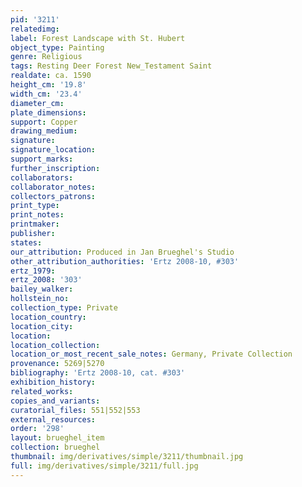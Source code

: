 ```yaml
---
pid: '3211'
relatedimg: 
label: Forest Landscape with St. Hubert
object_type: Painting
genre: Religious
tags: Resting Deer Forest New_Testament Saint
realdate: ca. 1590
height_cm: '19.8'
width_cm: '23.4'
diameter_cm: 
plate_dimensions: 
support: Copper
drawing_medium: 
signature: 
signature_location: 
support_marks: 
further_inscription: 
collaborators: 
collaborator_notes: 
collectors_patrons: 
print_type: 
print_notes: 
printmaker: 
publisher: 
states: 
our_attribution: Produced in Jan Brueghel's Studio
other_attribution_authorities: 'Ertz 2008-10, #303'
ertz_1979: 
ertz_2008: '303'
bailey_walker: 
hollstein_no: 
collection_type: Private
location_country: 
location_city: 
location: 
location_collection: 
location_or_most_recent_sale_notes: Germany, Private Collection
provenance: 5269|5270
bibliography: 'Ertz 2008-10, cat. #303'
exhibition_history: 
related_works: 
copies_and_variants: 
curatorial_files: 551|552|553
external_resources: 
order: '298'
layout: brueghel_item
collection: brueghel
thumbnail: img/derivatives/simple/3211/thumbnail.jpg
full: img/derivatives/simple/3211/full.jpg
---
```

